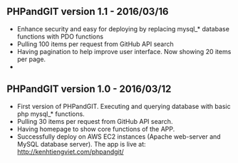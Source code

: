 ## PHPandGIT version 1.1 - 2016/03/16

- Enhance security and easy for deploying by replacing mysql_* database functions with PDO functions
- Pulling 100 items per request from GitHub API search
- Having pagination to help improve user interface. Now showing 20 items per page.
- 


## PHPandGIT version 1.0 - 2016/03/12

- First version of PHPandGIT. Executing and querying database with basic php mysql_* functions.
- Pulling 30 items per request from GitHub API search.
- Having homepage to show core functions of the APP.
- Successfully deploy on AWS EC2 instances (Apache web-server and MySQL database server). The app is live at: http://kenhtiengviet.com/phpandgit/

